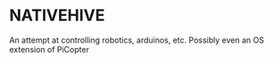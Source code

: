 # NATIVEHIVE
An attempt at controlling robotics, arduinos, etc. Possibly even an OS extension of PiCopter
